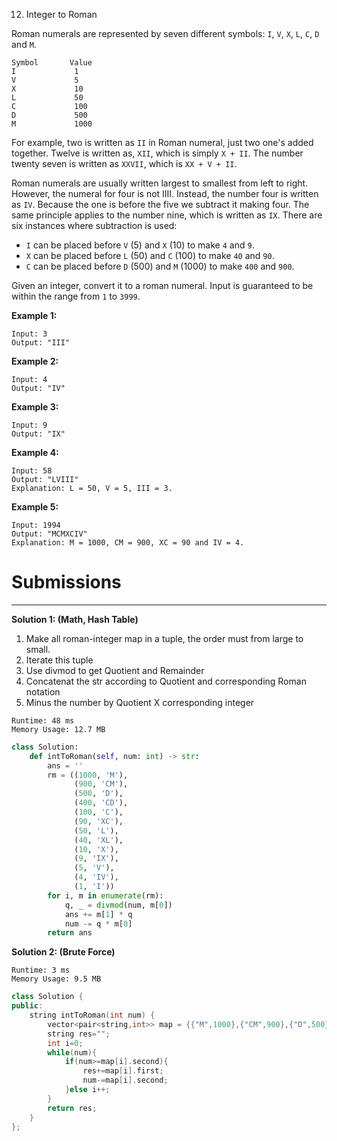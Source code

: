 12. Integer to Roman

Roman numerals are represented by seven different symbols: `I`, `V`, `X`, `L`, `C`, `D` and `M`.
```
Symbol       Value
I             1
V             5
X             10
L             50
C             100
D             500
M             1000
```
For example, two is written as `II` in Roman numeral, just two one's added together. Twelve is written as, `XII`, which is simply `X + II`. The number twenty seven is written as `XXVII`, which is `XX + V + II`.

Roman numerals are usually written largest to smallest from left to right. However, the numeral for four is not IIII. Instead, the number four is written as `IV`. Because the one is before the five we subtract it making four. The same principle applies to the number nine, which is written as `IX`. There are six instances where subtraction is used:

* `I` can be placed before `V` (5) and `X` (10) to make `4` and `9`. 
* `X` can be placed before `L` (50) and `C` (100) to make `40` and `90`. 
* `C` can be placed before `D` (500) and `M` (1000) to make `400` and `900`.

Given an integer, convert it to a roman numeral. Input is guaranteed to be within the range from `1` to `3999`.

**Example 1:**
```
Input: 3
Output: "III"
```

**Example 2:**
```
Input: 4
Output: "IV"
```

**Example 3:**
```
Input: 9
Output: "IX"
```

**Example 4:**
```
Input: 58
Output: "LVIII"
Explanation: L = 50, V = 5, III = 3.
```

**Example 5:**
```
Input: 1994
Output: "MCMXCIV"
Explanation: M = 1000, CM = 900, XC = 90 and IV = 4.
```

# Submissions
---
**Solution 1: (Math, Hash Table)**

1. Make all roman-integer map in a tuple, the order must from large to small.
1. Iterate this tuple
1. Use divmod to get Quotient and Remainder
1. Concatenat the str according to Quotient and corresponding Roman notation
1. Minus the number by Quotient X corresponding integer

```
Runtime: 48 ms
Memory Usage: 12.7 MB
```
```python
class Solution:
    def intToRoman(self, num: int) -> str:
        ans = ''
        rm = ((1000, 'M'), 
              (900, 'CM'),
              (500, 'D'), 
              (400, 'CD'), 
              (100, 'C'), 
              (90, 'XC'), 
              (50, 'L'), 
              (40, 'XL'), 
              (10, 'X'), 
              (9, 'IX'), 
              (5, 'V'), 
              (4, 'IV'), 
              (1, 'I'))
        for i, m in enumerate(rm):
            q, _ = divmod(num, m[0])
            ans += m[1] * q
            num -= q * m[0]
        return ans
```

**Solution 2: (Brute Force)**
```
Runtime: 3 ms
Memory Usage: 9.5 MB
```
```c++
class Solution {
public:
    string intToRoman(int num) {
        vector<pair<string,int>> map = {{"M",1000},{"CM",900},{"D",500},{"CD",400},{"C",100},{"XC",90},{"L",50},{"XL",40},{"X",10},{"IX",9},{"V",5},{"IV",4},{"I",1}};
        string res="";
        int i=0;
        while(num){
            if(num>=map[i].second){
                res+=map[i].first;
                num-=map[i].second;
            }else i++;
        }
        return res;
    }
};
```
